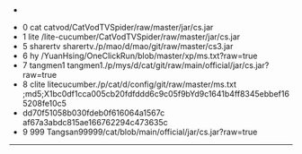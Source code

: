### 
*
+ 0 cat catvod/CatVodTVSpider/raw/master/jar/cs.jar
+ 1 lite /lite-cucumber/CatVodTVSpider/raw/master/jar/cs.jar
+ 5 sharertv sharertv./p/mao/d/mao/git/raw/master/cs3.jar
+ 6 hy /YuanHsing/OneClickRun/blob/master/xp/ms.txt?raw=true
+ 7 tangmen1 tangmen1./p/mys/d/cat/git/raw/main/official/jar/cs.jar?raw=true
+ 8 clite litecucumber./p/cat/d/config/git/raw/master/ms.txt ;md5;X1bc0df1cca005cb20fdfddd6c9c05f9bYd9c1641b4ff8345ebbef165208fe10c5 
+ dd70f51058b030fdeb0f616064a1567c   af67a3abdc815ae166762294c473635c
+ 9 999  Tangsan99999/cat/blob/main/official/jar/cs.jar?raw=true

---
